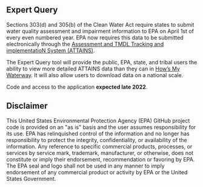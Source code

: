## Expert Query
Sections 303(d) and 305(b) of the Clean Water Act require states to submit water quality assessment and impairment information to EPA on April 1st of every even numbered year. EPA now requires this data to be submitted electronically through the [Assessment and TMDL Tracking and implementatioN System (ATTAINS)](https://www.epa.gov/waterdata/attains). 

The Expert Query tool will provide the public, EPA, state, and tribal users the ability to view more detailed ATTAINS data than they can in [How’s My Waterway](https://mywaterway.epa.gov/). It will also allow users to download data on a national scale.

Code and access to the application **expected late 2022**.

## Disclaimer

This United States Environmental Protection Agency (EPA) GitHub project code is provided on an "as is" basis and the user assumes responsibility for its use.  EPA has relinquished control of the information and no longer has responsibility to protect the integrity, confidentiality, or availability of the information.  Any reference to specific commercial products, processes, or services by service mark, trademark, manufacturer, or otherwise, does not constitute or imply their endorsement, recommendation or favoring by EPA.  The EPA seal and logo shall not be used in any manner to imply endorsement of any commercial product or activity by EPA or the United States Government.
